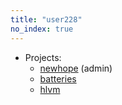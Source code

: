 ```yaml
---
title: "user228"
no_index: true
---
```


* Projects:
  * [newhope](/projects/newhope/) (admin)
  * [batteries](/projects/batteries/)
  * [hlvm](/projects/hlvm/)